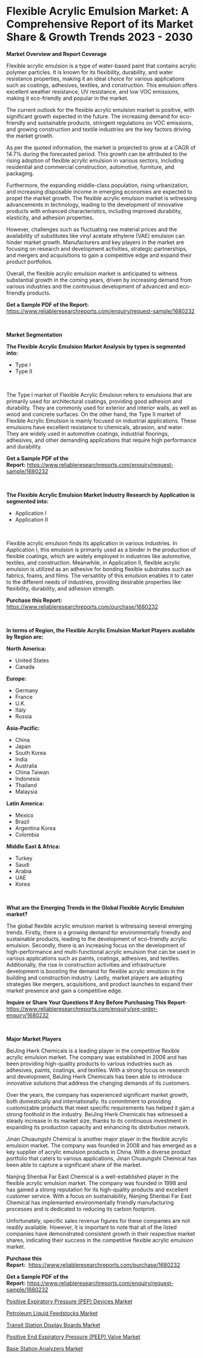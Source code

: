 <p><h1>Flexible Acrylic Emulsion Market: A Comprehensive Report of its Market Share & Growth Trends 2023 - 2030</h1></p><p><strong>Market Overview and Report Coverage</strong></p>
<p><p>Flexible acrylic emulsion is a type of water-based paint that contains acrylic polymer particles. It is known for its flexibility, durability, and water resistance properties, making it an ideal choice for various applications such as coatings, adhesives, textiles, and construction. This emulsion offers excellent weather resistance, UV resistance, and low VOC emissions, making it eco-friendly and popular in the market.</p><p>The current outlook for the flexible acrylic emulsion market is positive, with significant growth expected in the future. The increasing demand for eco-friendly and sustainable products, stringent regulations on VOC emissions, and growing construction and textile industries are the key factors driving the market growth.</p><p>As per the quoted information, the market is projected to grow at a CAGR of 14.7% during the forecasted period. This growth can be attributed to the rising adoption of flexible acrylic emulsion in various sectors, including residential and commercial construction, automotive, furniture, and packaging.</p><p>Furthermore, the expanding middle-class population, rising urbanization, and increasing disposable income in emerging economies are expected to propel the market growth. The flexible acrylic emulsion market is witnessing advancements in technology, leading to the development of innovative products with enhanced characteristics, including improved durability, elasticity, and adhesion properties.</p><p>However, challenges such as fluctuating raw material prices and the availability of substitutes like vinyl acetate ethylene (VAE) emulsion can hinder market growth. Manufacturers and key players in the market are focusing on research and development activities, strategic partnerships, and mergers and acquisitions to gain a competitive edge and expand their product portfolios.</p><p>Overall, the flexible acrylic emulsion market is anticipated to witness substantial growth in the coming years, driven by increasing demand from various industries and the continuous development of advanced and eco-friendly products.</p></p>
<p><strong>Get a Sample PDF of the Report:</strong> <a href="https://www.reliableresearchreports.com/enquiry/request-sample/1680232">https://www.reliableresearchreports.com/enquiry/request-sample/1680232</a></p>
<p>&nbsp;</p>
<p><strong>Market Segmentation</strong></p>
<p><strong>The Flexible Acrylic Emulsion Market Analysis by types is segmented into:</strong></p>
<p><ul><li>Type I</li><li>Type II</li></ul></p>
<p>&nbsp;</p>
<p><p>The Type I market of Flexible Acrylic Emulsion refers to emulsions that are primarily used for architectural coatings, providing good adhesion and durability. They are commonly used for exterior and interior walls, as well as wood and concrete surfaces. On the other hand, the Type II market of Flexible Acrylic Emulsion is mainly focused on industrial applications. These emulsions have excellent resistance to chemicals, abrasion, and water. They are widely used in automotive coatings, industrial floorings, adhesives, and other demanding applications that require high performance and durability.</p></p>
<p><strong>Get a Sample PDF of the Report:</strong>&nbsp;<a href="https://www.reliableresearchreports.com/enquiry/request-sample/1680232">https://www.reliableresearchreports.com/enquiry/request-sample/1680232</a></p>
<p>&nbsp;</p>
<p><strong>The Flexible Acrylic Emulsion Market Industry Research by Application is segmented into:</strong></p>
<p><ul><li>Application I</li><li>Application II</li></ul></p>
<p>&nbsp;</p>
<p><p>Flexible acrylic emulsion finds its application in various industries. In Application I, this emulsion is primarily used as a binder in the production of flexible coatings, which are widely employed in industries like automotive, textiles, and construction. Meanwhile, in Application II, flexible acrylic emulsion is utilized as an adhesive for bonding flexible substrates such as fabrics, foams, and films. The versatility of this emulsion enables it to cater to the different needs of industries, providing desirable properties like flexibility, durability, and adhesion strength.</p></p>
<p><strong>Purchase this Report:</strong>&nbsp; <a href="https://www.reliableresearchreports.com/purchase/1680232">https://www.reliableresearchreports.com/purchase/1680232</a></p>
<p>&nbsp;</p>
<p><strong>In terms of Region, the Flexible Acrylic Emulsion Market Players available by Region are:</strong></p>
<p>
    <p> <strong> North America: </strong>
        <ul>
            <li>United States</li>
            <li>Canada</li>
        </ul>
        </p> 
    <p> <strong> Europe: </strong>
        <ul>
            <li>Germany</li>
            <li>France</li>
            <li>U.K.</li>
            <li>Italy</li>
            <li>Russia</li>
        </ul>
        </p> 
    <p> <strong> Asia-Pacific: </strong>
        <ul>
            <li>China</li>
            <li>Japan</li>
            <li>South Korea</li>
            <li>India</li>
            <li>Australia</li>
            <li>China Taiwan</li>
            <li>Indonesia</li>
            <li>Thailand</li>
            <li>Malaysia</li>
        </ul>
        </p> 
    <p> <strong> Latin America: </strong>
        <ul>
            <li>Mexico</li>
            <li>Brazil</li>
            <li>Argentina Korea</li>
            <li>Colombia</li>
        </ul>
        </p> 
    <p> <strong> Middle East & Africa: </strong>
        <ul>
            <li>Turkey</li>
            <li>Saudi</li>
            <li>Arabia</li>
            <li>UAE</li>
            <li>Korea</li>
        </ul>
    </p>
    </p>
<p>&nbsp;</p>
<p><strong>What are the Emerging Trends in the Global Flexible Acrylic Emulsion market?</strong></p>
<p><p>The global flexible acrylic emulsion market is witnessing several emerging trends. Firstly, there is a growing demand for environmentally friendly and sustainable products, leading to the development of eco-friendly acrylic emulsion. Secondly, there is an increasing focus on the development of high-performance and multi-functional acrylic emulsion that can be used in various applications such as paints, coatings, adhesives, and textiles. Additionally, the rise in construction activities and infrastructure development is boosting the demand for flexible acrylic emulsion in the building and construction industry. Lastly, market players are adopting strategies like mergers, acquisitions, and product launches to expand their market presence and gain a competitive edge.</p></p>
<p><strong>Inquire or Share Your Questions If Any Before Purchasing This Report</strong>- <a href="https://www.reliableresearchreports.com/enquiry/pre-order-enquiry/1680232">https://www.reliableresearchreports.com/enquiry/pre-order-enquiry/1680232</a></p>
<p>&nbsp;</p>
<p><strong>Major Market Players</strong></p>
<p><p>BeiJing Hwrk Chemicals is a leading player in the competitive flexible acrylic emulsion market. The company was established in 2006 and has been providing high-quality products to various industries such as adhesives, paints, coatings, and textiles. With a strong focus on research and development, BeiJing Hwrk Chemicals has been able to introduce innovative solutions that address the changing demands of its customers.</p><p>Over the years, the company has experienced significant market growth, both domestically and internationally. Its commitment to providing customizable products that meet specific requirements has helped it gain a strong foothold in the industry. BeiJing Hwrk Chemicals has witnessed a steady increase in its market size, thanks to its continuous investment in expanding its production capacity and enhancing its distribution network.</p><p>Jinan Chuaungshi Chemical is another major player in the flexible acrylic emulsion market. The company was founded in 2008 and has emerged as a key supplier of acrylic emulsion products in China. With a diverse product portfolio that caters to various applications, Jinan Chuaungshi Chemical has been able to capture a significant share of the market.</p><p>Nanjing Shenbai Far East Chemical is a well-established player in the flexible acrylic emulsion market. The company was founded in 1998 and has gained a strong reputation for its high-quality products and excellent customer service. With a focus on sustainability, Nanjing Shenbai Far East Chemical has implemented environmentally friendly manufacturing processes and is dedicated to reducing its carbon footprint.</p><p>Unfortunately, specific sales revenue figures for these companies are not readily available. However, it is important to note that all of the listed companies have demonstrated consistent growth in their respective market shares, indicating their success in the competitive flexible acrylic emulsion market.</p></p>
<p><strong>Purchase this Report:</strong>&nbsp;&nbsp;<a href="https://www.reliableresearchreports.com/purchase/1680232">https://www.reliableresearchreports.com/purchase/1680232</a></p>
<p></p>
<p><strong>Get a Sample PDF of the Report:</strong>&nbsp;<a href="https://www.reliableresearchreports.com/enquiry/request-sample/1680232">https://www.reliableresearchreports.com/enquiry/request-sample/1680232</a></p>
<p><p><a href="https://www.linkedin.com/pulse/positive-expiratory-pressure-pep-devices-market-research-report/">Positive Expiratory Pressure (PEP) Devices Market</a></p><p><a href="https://medium.com/@cierrahayes645/petroleum-liquid-feedstocks-market-research-report-its-history-and-forecast-2023-to-2030-38f7391cd279">Petroleum Liquid Feedstocks Market</a></p><p><a href="https://www.linkedin.com/pulse/transit-station-display-boards-market-size-share-amp-trends/">Transit Station Display Boards Market</a></p><p><a href="https://www.linkedin.com/pulse/positive-end-expiratory-pressure-peep-valve-market-share-amp/">Positive End Expiratory Pressure (PEEP) Valve Market</a></p><p><a href="https://medium.com/@boydsmitham726/base-station-analyzers-market-report-reveals-the-latest-trends-and-growth-opportunities-of-this-a51bb21dc57a">Base Station Analyzers Market</a></p></p>
